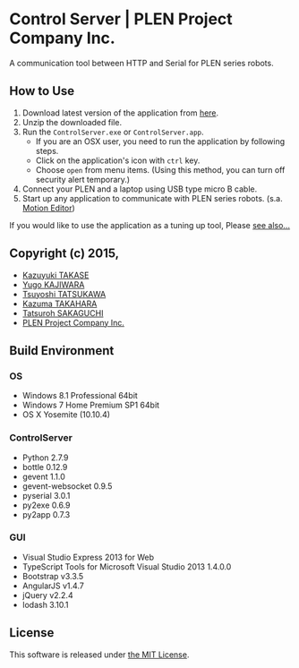 Control Server | PLEN Project Company Inc.
===============================================================================

A communication tool between HTTP and Serial for PLEN series robots.

## How to Use

1. Download latest version of the application from [here](https://github.com/plenprojectcompany/plen-ControlServer/releases).
2. Unzip the downloaded file.
3. Run the `ControlServer.exe` or `ControlServer.app`.
    - If you are an OSX user, you need to run the application by following steps.
    - Click on the application's icon with `ctrl` key.
    - Choose `open` from menu items. (Using this method, you can turn off security alert temporary.)
4. Connect your PLEN and a laptop using USB type micro B cable.
5. Start up any application to communicate with PLEN series robots. (s.a. [Motion Editor](http://plen.jp/playground/motion-editor/))

If you would like to use the application as a tuning up tool, Please [see also...](http://plen.jp/playground/wiki/tutorials/plen2/tune)

## Copyright (c) 2015,
- [Kazuyuki TAKASE](https://github.com/Guvalif)
- [Yugo KAJIWARA](https://github.com/musubi05)
- [Tsuyoshi TATSUKAWA](https://github.com/tatsukawa)
- [Kazuma TAKAHARA](https://github.com/kzm4269)
- [Tatsuroh SAKAGUCHI](https://github.com/Tacha-S)
- [PLEN Project Company Inc.](https://plen.jp)

## Build Environment
### OS
- Windows 8.1 Professional 64bit
- Windows 7 Home Premium SP1 64bit
- OS X Yosemite (10.10.4)

### ControlServer
- Python 2.7.9
- bottle 0.12.9
- gevent 1.1.0
- gevent-websocket 0.9.5
- pyserial 3.0.1
- py2exe 0.6.9
- py2app 0.7.3

### GUI
- Visual Studio Express 2013 for Web
- TypeScript Tools for Microsoft Visual Studio 2013 1.4.0.0
- Bootstrap v3.3.5
- AngularJS v1.4.7
- jQuery v2.2.4
- lodash 3.10.1

## License
This software is released under [the MIT License](https://opensource.org/licenses/mit-license.php).
